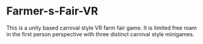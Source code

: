 # Farmer-s-Fair-VR
This is a unity based carnival style VR farm fair game. It is limited free roam in the first person perspective with three distinct carnival style minigames. 
